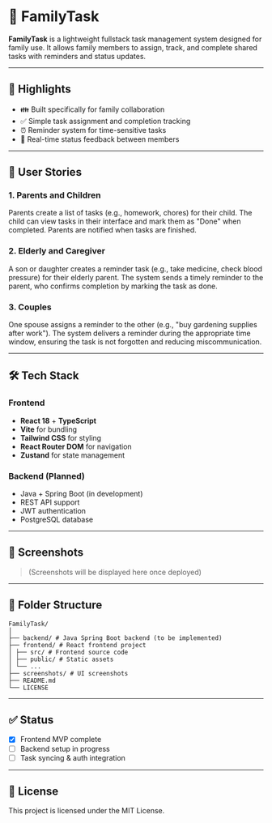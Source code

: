 # 🏡 FamilyTask

**FamilyTask** is a lightweight fullstack task management system designed for family use. It allows family members to assign, track, and complete shared tasks with reminders and status updates.

---

## 🌟 Highlights

- 👪 Built specifically for family collaboration
- ✅ Simple task assignment and completion tracking
- ⏰ Reminder system for time-sensitive tasks
- 🔄 Real-time status feedback between members

---

## 👤 User Stories

### 1. Parents and Children

Parents create a list of tasks (e.g., homework, chores) for their child. The child can view tasks in their interface and mark them as "Done" when completed. Parents are notified when tasks are finished.

### 2. Elderly and Caregiver

A son or daughter creates a reminder task (e.g., take medicine, check blood pressure) for their elderly parent. The system sends a timely reminder to the parent, who confirms completion by marking the task as done.

### 3. Couples

One spouse assigns a reminder to the other (e.g., "buy gardening supplies after work"). The system delivers a reminder during the appropriate time window, ensuring the task is not forgotten and reducing miscommunication.

---

## 🛠 Tech Stack

### Frontend

- **React 18** + **TypeScript**
- **Vite** for bundling
- **Tailwind CSS** for styling
- **React Router DOM** for navigation
- **Zustand** for state management

### Backend (Planned)

- Java + Spring Boot (in development)
- REST API support
- JWT authentication
- PostgreSQL database

---

## 📸 Screenshots

> (Screenshots will be displayed here once deployed)

---

## 📂 Folder Structure
``` 
FamilyTask/
│
├── backend/ # Java Spring Boot backend (to be implemented)
├── frontend/ # React frontend project
│ ├── src/ # Frontend source code
│ ├── public/ # Static assets
│ └── ...
├── screenshots/ # UI screenshots
├── README.md
└── LICENSE
``` 

---

## ✅ Status

- [x] Frontend MVP complete
- [ ] Backend setup in progress
- [ ] Task syncing & auth integration

---

## 📌 License

This project is licensed under the MIT License.

